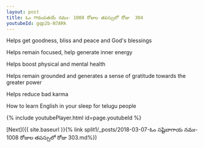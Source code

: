 ```yaml
---
layout: post
title: ఓం గావంపతయే నమః- 1008 రోజుల తపస్సులో రోజు  304
youtubeId: gqp2b-N7ARk
---
```

 
 
Helps get goodness, bliss and peace and God's blessings
 
Helps remain focused, help generate inner energy 
 
Helps boost physical and mental health 
 
Helps remain grounded and generates a sense of gratitude towards the greater power 
 
Helps reduce bad karma
 
How to learn English in your sleep for telugu people
 
 
 
 


{% include youtubePlayer.html id=page.youtubeId %}
 
[Next]({{ site.baseurl }}{% link split1/_posts/2018-03-07-ఓం సష్టిబాగాయ నమః- 1008 రోజుల తపస్సులో రోజు  303.md%})
 

